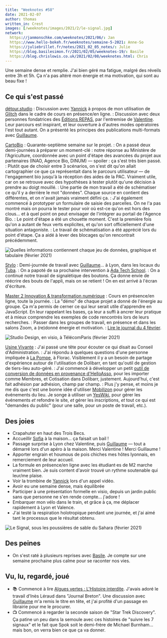 ```yaml
---
title: "Weeknotes #58"
date: 2021-02-07
author: thomas
written_in: Crest
images: [/weeknotes/images/2021/2/le-signal.jpg]
network:
  https://janmonschke.com/weeknotes/2021/06/: Jan
  https://www.hello-bokeh.fr/weeknotes/semaine-5-2021: Anne-So
  https://juliebrillet.fr/notes/2021_02_05_notes/: Julie
  https://blog.basilesimon.fr/2021/02/05/weeknotes-19/: Basile
  https://blog.chrislowis.co.uk/2021/02/08/weeknotes.html: Chris
---
```


Une semaine dense et remplie. J'ai bien géré ma fatigue, malgré des réveils entre 3h et 5h. Ça n'a pas altéré mon énergie et ma motivation, qui sont au beau fixe !

<!--more-->

## Ce qui s'est passé

[détour.studio]
: Discussion avec [Yannick] à propos de mon utilisation de [Glitch](https://glitch.com) dans le cadre de cours en présence/en ligne.
: Discussion avec deux personnes fondatrices des [Éditions REPAS](http://editionsrepas.free.fr/), par l'entremise de [Valentine](https://www.twitter.com/PorcheValentine). Leur parcours est inspirant, et leur ouverture à d'autres modes opératoires l'est tout autant. On a présenté les principes des publications multi-formats avec [Guillaume].

[CartoBio]
: Quarante-septième semaine sur le projet.
: On a passé deux demi-journées à préparer un moment-clé : notre réponse au Ministère de l'Agriculture, coordonnée avec un point d'étape des avancées du projet aux partenaires (INAO, Agence Bio, DINUM) — spoiler : ça s'est très bien passé.
: Plutôt que de choisir entre 3 scénarios, on s'est dit qu'on allait cartographier ce que ça représentait dans le parcours utilisateur — de l'engagement bio jusqu'à la réception des aides de la PAC. Vraiment utile, car on se retrouve avec des hypothèses à tester plutôt qu'une décision à prendre au doigt mouillé.
: Une partie de mon travail a été de schématiser ce qu'il y a derrière le mot "données". Chaque source en contient des différentes, et on n'avait jamais vraiment défini ça.
: J'ai également commencé à prototyper un formulaire de saisie des parcelles. On ne l'a pas montré mais on pourra le tester pour voir où est-ce qu'on est hors des clous… et à quel point on peut envisager de l'intégrer au portail de l'Agence Bio.
: Le point d'étape a été un chouette moment. C'est la première fois qu'on a autant de feux verts explicites, et qu'on sort officiellement d'une situation antagoniste.
: Le travail de schématisation a été apprécié lors du point d'étape. Ça a aidé à lever des blocages qu'on rencontrait précédemment.

![](/weeknotes/images/2021/2/cartobio-donnees.png "Quelles informations contiennent chaque jeu de données, graphique et tabulaire (février 2021)")

[Stylo]
: Demi-journée de travail avec [Guillaume]… à Lyon, dans les locaux du [Tuba](https://www.tuba-lyon.com/).
: On a papoté de sa prochaine intervention à [Ada Tech School](https://adatechschool.fr).
: On a continué notre travail de signalétique des boutons. Ça donne envie de réécrire des bouts de l'appli, mais on se retient ! On en est arrivé à l'écran d'écriture.

[Master 2 Innovation & transformation numérique]
: Cours en présence/en ligne, toute la journée.
: La "démo" de chaque projet a donné de l'énergie au groupe. Ça m'a permis de cerner ce qui leur serait utile d'apprendre en JavaScript. En leur rappelant les bases, ça leur a suffi à ancrer leur pratique et à mieux comprendre les exemples de code rencontrés lors de leurs recherches.
: Passer dans les groupes de travail, en présence et dans les salons Zoom, a (re)donné énergie et motivation.
: [Lire le journal du 4 février](https://github.com/thom4parisot/m2-min-2020/blob/main/JOURNAL.md#jeudi-4-f%C3%A9vrier-2021).

![](/weeknotes/images/2021/2/studio-design.jpg "Studio Design, en visio, à TélécomParis (février 2021)")

[Usine Vivante]
: J'ai passé une tête pour écouter ce qui disait au Conseil d'Administration.
: J'ai répondu à quelques questions d'une personne impliquée à [La Pompe](https://atelier-lapompe.com/), à Florac. Visiblement il y a un besoin de partage d'expérience autour de l'utilisation de Dolibarr, en tant qu'outil de gestion de tiers-lieu auto-géré.
: J'ai commencé à développer un petit [outil de conversion de données en provenance d'HelloAsso](https://thom4parisot.github.io/helloasso-dolibarr/), pour les importer comme Membres, et Cotisation dans Dolibarr, justement. Aujourd'hui, c'est fait adhésion par adhésion, champ par champ.
: Plus j'y pense, et moins je me dis que c'est une bonne idée d'utiliser [Mobilizon](https://joinmobilizon.org/) pour gérer les événements du lieu. Je songe à utiliser un [YesWiki], pour gérer les événements _et_ refondre le site, _et_ gérer les inscriptions, _et_ tout ce qui est "demandes du public" (pour une salle, pour un poste de travail, etc.).

## Des joies

- Crapahuter en haut des Trois Becs.
- Accueillir [Sofia](https://twitter.com/sofiaboulaarab) à la maison… ça faisait un bail !
- Passage surprise à Lyon chez Valentine, puis [Guillaume] — tout a démarré lors d'un apéro à la maison. Merci Valentine ! Merci Guillaume !
- Apporter engrain et houmous de pois chiches mes hôtes lyonnais, en remerciement de leur accueil.
- La formule en présence/en ligne avec les étudiant·es de M2 marche vraiment bien. Je suis content d'avoir trouvé un rythme soutenable qui leur/me plaise.
- Voir la trombine de [Yannick] lors d'un appel vidéo.
- Avoir eu une semaine dense, mais équilibrée
- Participer à une présentation formelle en visio, depuis un jardin public sans que personne ne s'en rende compte… j'adore !
- Embarquer mon vélo dans le train, et grâce à ça, me déplacer rapidement à Lyon et Valence.
- J'ai testé la respiration holotropique pendant une journée, et j'ai aimé tant le processus que le résultat obtenu.

![](/weeknotes/images/2021/2/le-signal.jpg "Le Signal, sous les poussières de sable du Sahara (février 2021)")

## Des peines

- On s'est raté à plusieurs reprises avec [Basile]. Je compte sur une semaine prochaine plus calme pour se raconter nos vies.

## Vu, lu, regardé, joué

- 📚 Commencé à lire [Algues vertes : L'Histoire interdite](https://www.editions-delcourt.fr/bd/series/serie-algues-vertes-l-histoire-interdite/album-algues-vertes-l-histoire-interdite). J'avais adoré le travail d'Inès Léraud dans "Journal Breton". Une discussion avec [Guillaume] m'a remis le titre en tête, et j'ai profité d'un passage en librairie pour me le procurer.
- 📺 Commencé à regarder la seconde saison de "Star Trek Discovery". Ça patine un peu dans la semoule avec ces histoires de "suivre les 7 signaux" et le fait que Spok soit le demi-frère de Michael Burnham… mais bon, on verra bien ce que ça va donner.

[détour.studio]: /
[Solstice]: https://solstice.coop/
[Stylo]: https://github.com/EcrituresNumeriques/stylo
[CartoBio]: https://cartobio.org/
[Usine Vivante]: https://www.usinevivante.org
[Master 2 Design et Management de l'Innovation Interactive]: https://www.gobelins.fr/formation/mdi-design-et-management-de-l-innovation-interactive-cycle-2-lead-technique-ou-lead
[Master 2 Innovation & transformation numérique]: https://www.sciencespo.fr/ecole-management-innovation/fr/formations/innovation-transformation-numerique.html
[La Zone]: http://la.zone
[YesWiki]: https://yeswiki.net
[Rencontres de Die et de la Biovallée]: https://www.ecologieauquotidien.fr/

[Noémie]: https://noemiegirard.co
[Guillaume]: https://www.yuzutech.fr/
[Antoine]: https://www.quaternum.net/
[Yannick]: https://elsif.fr/
[Basile]: https://basilesimon.fr/
[Maïtané]: https://maiwann.net/
[Laurent]: https://cocotier.xyz/
